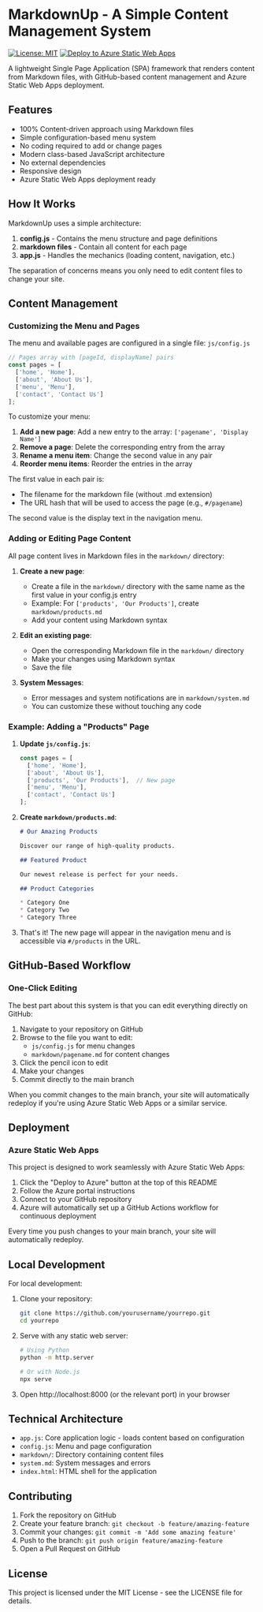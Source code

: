 # MarkdownUp - A Simple Content Management System

[![License: MIT](https://img.shields.io/badge/License-MIT-blue.svg)](https://opensource.org/licenses/MIT) [![Deploy to Azure Static Web Apps](https://aka.ms/deploytoazurebutton)](https://portal.azure.com/#create/Microsoft.StaticApp)

A lightweight Single Page Application (SPA) framework that renders content from Markdown files, with GitHub-based content management and Azure Static Web Apps deployment.

## Features

- 100% Content-driven approach using Markdown files
- Simple configuration-based menu system
- No coding required to add or change pages
- Modern class-based JavaScript architecture
- No external dependencies
- Responsive design
- Azure Static Web Apps deployment ready

## How It Works

MarkdownUp uses a simple architecture:

1. **config.js** - Contains the menu structure and page definitions
2. **markdown files** - Contain all content for each page
3. **app.js** - Handles the mechanics (loading content, navigation, etc.)

The separation of concerns means you only need to edit content files to change your site.

## Content Management

### Customizing the Menu and Pages

The menu and available pages are configured in a single file: `js/config.js`

```javascript
// Pages array with [pageId, displayName] pairs
const pages = [
  ['home', 'Home'],
  ['about', 'About Us'],
  ['menu', 'Menu'],
  ['contact', 'Contact Us']
];
```

To customize your menu:

1. **Add a new page**: Add a new entry to the array: `['pagename', 'Display Name']`
2. **Remove a page**: Delete the corresponding entry from the array
3. **Rename a menu item**: Change the second value in any pair
4. **Reorder menu items**: Reorder the entries in the array

The first value in each pair is:
- The filename for the markdown file (without .md extension)
- The URL hash that will be used to access the page (e.g., `#/pagename`)

The second value is the display text in the navigation menu.

### Adding or Editing Page Content

All page content lives in Markdown files in the `markdown/` directory:

1. **Create a new page**:
   - Create a file in the `markdown/` directory with the same name as the first value in your config.js entry
   - Example: For `['products', 'Our Products']`, create `markdown/products.md`
   - Add your content using Markdown syntax

2. **Edit an existing page**:
   - Open the corresponding Markdown file in the `markdown/` directory
   - Make your changes using Markdown syntax
   - Save the file

3. **System Messages**:
   - Error messages and system notifications are in `markdown/system.md`
   - You can customize these without touching any code

### Example: Adding a "Products" Page

1. **Update `js/config.js`**:
   ```javascript
   const pages = [
     ['home', 'Home'],
     ['about', 'About Us'],
     ['products', 'Our Products'],  // New page
     ['menu', 'Menu'],
     ['contact', 'Contact Us']
   ];
   ```

2. **Create `markdown/products.md`**:
   ```markdown
   # Our Amazing Products

   Discover our range of high-quality products.

   ## Featured Product

   Our newest release is perfect for your needs.

   ## Product Categories

   * Category One
   * Category Two
   * Category Three
   ```

3. That's it! The new page will appear in the navigation menu and is accessible via `#/products` in the URL.

## GitHub-Based Workflow

### One-Click Editing

The best part about this system is that you can edit everything directly on GitHub:

1. Navigate to your repository on GitHub
2. Browse to the file you want to edit:
   - `js/config.js` for menu changes
   - `markdown/pagename.md` for content changes
3. Click the pencil icon to edit
4. Make your changes
5. Commit directly to the main branch

When you commit changes to the main branch, your site will automatically redeploy if you're using Azure Static Web Apps or a similar service.

## Deployment

### Azure Static Web Apps

This project is designed to work seamlessly with Azure Static Web Apps:

1. Click the "Deploy to Azure" button at the top of this README
2. Follow the Azure portal instructions
3. Connect to your GitHub repository
4. Azure will automatically set up a GitHub Actions workflow for continuous deployment

Every time you push changes to your main branch, your site will automatically redeploy.

## Local Development

For local development:

1. Clone your repository:
   ```bash
   git clone https://github.com/yourusername/yourrepo.git
   cd yourrepo
   ```

2. Serve with any static web server:
   ```bash
   # Using Python
   python -m http.server
   
   # Or with Node.js
   npx serve
   ```

3. Open http://localhost:8000 (or the relevant port) in your browser

## Technical Architecture

- `app.js`: Core application logic - loads content based on configuration
- `config.js`: Menu and page configuration
- `markdown/`: Directory containing content files
- `system.md`: System messages and errors
- `index.html`: HTML shell for the application

## Contributing

1. Fork the repository on GitHub
2. Create your feature branch: `git checkout -b feature/amazing-feature`
3. Commit your changes: `git commit -m 'Add some amazing feature'`
4. Push to the branch: `git push origin feature/amazing-feature`
5. Open a Pull Request on GitHub

## License

This project is licensed under the MIT License - see the LICENSE file for details.